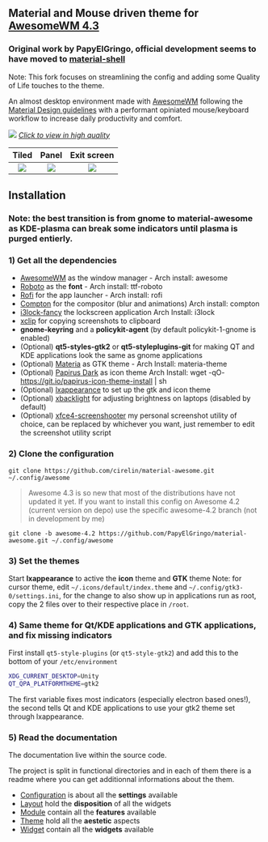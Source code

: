 ## Material and Mouse driven theme for [AwesomeWM 4.3](https://awesomewm.org/)
### Original work by PapyElGringo, official development seems to have moved to [material-shell](https://github.com/PapyElGringo/material-shell)

Note: This fork focuses on streamlining the config and adding some Quality of Life touches to the theme.

An almost desktop environment made with [AwesomeWM](https://awesomewm.org/) following the [Material Design guidelines](https://material.io) with a performant opiniated mouse/keyboard workflow to increase daily productivity and comfort.

[![](./theme/PapyElGringo-theme/demo.gif?raw=true)](https://www.reddit.com/r/unixporn/comments/anp51q/awesome_material_awesome_workflow/)
*[Click to view in high quality](https://www.reddit.com/r/unixporn/comments/anp51q/awesome_material_awesome_workflow/)*

| Tiled         | Panel         | Exit screen   |
|:-------------:|:-------------:|:-------------:|
|![](https://i.imgur.com/fELCtep.png)|![](https://i.imgur.com/7IthpQS.png)|![](https://i.imgur.com/rcKOLYQ.png)|



## Installation
### Note: the best transition is from gnome to material-awesome as KDE-plasma can break some indicators until plasma is purged entierly.

### 1) Get all the dependencies
- [AwesomeWM](https://awesomewm.org/) as the window manager - Arch install: awesome
- [Roboto](https://fonts.google.com/specimen/Roboto) as the **font** - Arch install: ttf-roboto
- [Rofi](https://github.com/DaveDavenport/rofi) for the app launcher - Arch install: rofi
- [Compton](https://github.com/tryone144/compton) for the compositor (blur and animations) Arch install: compton
- [i3lock-fancy](https://github.com/meskarune/i3lock-fancy) the lockscreen application Arch Install: i3lock
- [xclip](https://github.com/astrand/xclip) for copying screenshots to clipboard 
- __gnome-keyring__ and a __policykit-agent__ (by default policykit-1-gnome is enabled)
- (Optional) __qt5-styles-gtk2__ or __qt5-styleplugins-git__ for making QT and KDE applications look the same as gnome applications
- (Optional) [Materia](https://github.com/nana-4/materia-theme) as GTK theme - Arch Install: materia-theme
- (Optional) [Papirus Dark](https://github.com/PapirusDevelopmentTeam/papirus-icon-theme) as icon theme Arch Install: wget -qO- https://git.io/papirus-icon-theme-install | sh
- (Optional) [lxappearance](https://sourceforge.net/projects/lxde/files/LXAppearance/) to set up the gtk and icon theme
- (Optional) [xbacklight](https://www.x.org/archive/X11R7.5/doc/man/man1/xbacklight.1.html) for adjusting brightness on laptops (disabled by default)
- (Optional) [xfce4-screenshooter](https://git.xfce.org/apps/xfce4-screenshooter) my personal screenshot utility of choice, can be replaced by whichever you want, just remember to edit the screenshot utility script

### 2) Clone the configuration

```
git clone https://github.com/cirelin/material-awesome.git ~/.config/awesome
```

> Awesome 4.3 is so new that most of the distributions have not updated it yet. If you want to install this config on Awesome 4.2 (current version on depo) use the specific awesome-4.2 branch (not in development by me)

```
git clone -b awesome-4.2 https://github.com/PapyElGringo/material-awesome.git ~/.config/awesome
```

### 3) Set the themes
Start **lxappearance** to active the **icon** theme and **GTK** theme
Note: for cursor theme, edit `~/.icons/default/index.theme` and `~/.config/gtk3-0/settings.ini`, for the change to also show up in applications run as root, copy the 2 files over to their respective place in `/root`.

### 4) Same theme for Qt/KDE applications and GTK applications, and fix missing indicators
First install `qt5-style-plugins` (or `qt5-style-gtk2`) and add this to the bottom of your `/etc/environment`

```bash
XDG_CURRENT_DESKTOP=Unity
QT_QPA_PLATFORMTHEME=gtk2
```

The first variable fixes most indicators (especially electron based ones!), the second tells Qt and KDE applications to use your gtk2 theme set through lxappearance.


### 5) Read the documentation
The documentation live within the source code.

The project is split in functional directories and in each of them there is a readme where you can get additionnal informations about the them.

* [Configuration](./configuration) is about all the **settings** available
* [Layout](./layout) hold the **disposition** of all the widgets
* [Module](./module) contain all the **features** available
* [Theme](./theme) hold all the **aestetic** aspects
* [Widget](./widget) contain all the **widgets** available
